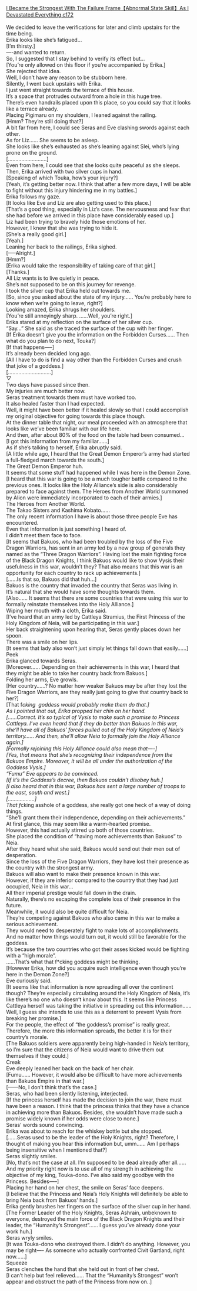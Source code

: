 [I Became the Strongest With The Failure Frame【Abnormal State Skill】As I Devastated Everything c172](https://foxaholic.com/novel/i-became-the-strongest-with-the-failure-frame%e3%80%90abnormal-state-skill%e3%80%91as-i-devastated-everything/172/)
<br/><br/>
We decided to leave the verifications for later and climb upstairs for the time being.<br/>
Erika looks like she’s fatigued…<br/>
[I’m thirsty.]<br/>
—-and wanted to return.<br/>
So, I suggested that I stay behind to verify its effect but…<br/>
[You’re only allowed on this floor if you’re accompanied by Erika.]<br/>
She rejected that idea.<br/>
Well, I don’t have any reason to be stubborn here.<br/>
Silently, I went back upstairs with Erika.<br/>
I just went straight towards the terrace of this house.<br/>
It’s a space that protrudes outward from a hole in this huge tree.<br/>
There’s even handrails placed upon this place, so you could say that it looks like a terrace already.<br/>
Placing Pigimaru on my shoulders, I leaned against the railing.<br/>
[Hmm? They’re still doing that?]<br/>
A bit far from here, I could see Seras and Eve clashing swords against each other.<br/>
As for Liz…… She seems to be asleep.<br/>
She looks like she’s exhausted as she’s leaning against Slei, who’s lying prone on the ground.<br/>
[……………………..]<br/>
Even from here, I could see that she looks quite peaceful as she sleeps.<br/>
Then, Erika arrived with two silver cups in hand.<br/>
[Speaking of which Touka, how’s your injury?]<br/>
[Yeah, it’s getting better now. I think that after a few more days, I will be able to fight without this injury hindering me in my battles.]<br/>
Erika follows my gaze.<br/>
[It looks like Eve and Liz are also getting used to this place.]<br/>
[That’s a good thing, especially in Liz’s case. The nervousness and fear that she had before we arrived in this place have considerably eased up.]<br/>
Liz had been trying to bravely hide those emotions of her.<br/>
However, I knew that she was trying to hide it.<br/>
[She’s a really good girl.]<br/>
[Yeah.]<br/>
Leaning her back to the railings, Erika sighed.<br/>
[—–Alright.]<br/>
[Hmm?]<br/>
[Erika would take the responsibility of taking care of that girl.]<br/>
[Thanks.]<br/>
All Liz wants is to live quietly in peace.<br/>
She’s not supposed to be on this journey for revenge.<br/>
I took the silver cup that Erika held out towards me.<br/>
[So, since you asked about the state of my injury…… You’re probably here to know when we’re going to leave, right?]<br/>
Looking amazed, Erika shrugs her shoulders.<br/>
[You’re still annoyingly sharp. ……Well, you’re right.]<br/>
Erika stared at my reflection on the surface of her silver cup.<br/>
“Say…” She said as she traced the surface of the cup with her finger.<br/>
[If Erika doesn’t give you the information on the Forbidden Curses…… Then what do you plan to do next, Touka?]<br/>
[If that happens—–]<br/>
It’s already been decided long ago.<br/>
[All I have to do is find a way other than the Forbidden Curses and crush that joke of a goddess.]<br/>
[………………………..]<br/>
▽<br/>
Two days have passed since then.<br/>
My injuries are much better now.<br/>
Seras treatment towards them must have worked too.<br/>
It also healed faster than I had expected.<br/>
Well, it might have been better if it healed slowly so that I could accomplish my original objective for going towards this place though.<br/>
At the dinner table that night, our meal proceeded with an atmosphere that looks like we’ve been familiar with our life here.<br/>
And then, after about 80% of the food on the table had been consumed…<br/>
[I got this information from my familiar……]<br/>
As if she’s talking to herself, Erika abruptly said.<br/>
[A little while ago, I heard that the Great Demon Emperor’s army had started a full-fledged march towards the south.]<br/>
The Great Demon Emperor huh.<br/>
It seems that some stuff had happened while I was here in the Demon Zone.<br/>
[I heard that this war is going to be a much tougher battle compared to the previous ones. It looks like the Holy Alliance’s side is also considerably prepared to face against them. The Heroes from Another World summoned by Alion were immediately incorporated to each of their armies.]<br/>
The Heroes from Another World.<br/>
The Takao Sisters and Kashima Kobato……<br/>
The only recent information I have is about those three people Eve has encountered.<br/>
Even that information is just something I heard of.<br/>
I didn’t meet them face to face.<br/>
[It seems that Bakuos, who had been troubled by the loss of the Five Dragon Warriors, has sent in an army led by a new group of generals they named as the “Three Dragon Warriors”. Having lost the main fighting force of the Black Dragon Knights, I think Bakuos would like to show Vysis their usefulness in this war, wouldn’t they? That also means that this war is an opportunity for each country to rack up achievements.]<br/>
[……Is that so, Bakuos did that huh…]<br/>
Bakuos is the country that invaded the country that Seras was living in.<br/>
It’s natural that she would have some thoughts towards them.<br/>
[Also…… It seems that there are some countries that were using this war to formally reinstate themselves into the Holy Alliance.]<br/>
Wiping her mouth with a cloth, Erika said.<br/>
[I’ve heard that an army led by Cattleya Stramius, the First Princess of the Holy Kingdom of Neia, will be participating in this war.]<br/>
Her back straightening upon hearing that, Seras gently places down her spoon.<br/>
There was a smile on her lips.<br/>
[It seems that lady also won’t just simply let things fall down that easily……]<br/>
Peek<br/>
Erika glanced towards Seras.<br/>
[Moreover…… Depending on their achievements in this war, I heard that they might be able to take her country back from Bakuos.]<br/>
Folding her arms, Eve growls.<br/>
[Her country……? No matter how weaker Bakuos may be after they lost the Five Dragon Warriors, are they really just going to give that country back to her?]<br/>
[That f*cking  goddess would probably make them do that.]<br/>
As I pointed that out, Erika propped her chin on her hand.<br/>
[……Correct. It’s so typical of Vysis to make such a promise to Princess Cattleya. I’ve even heard that if they do better than Bakuos in this war, she’ll have all of Bakuos’ forces pulled out of the Holy Kingdom of Neia’s territory…… And then, she’ll allow Neia to formally join the Holy Alliance again.]<br/>
[Formally rejoining this Holy Alliance could also mean that—-]<br/>
[Yes, that means that she’s recognizing their independence from the Bakuos Empire. Moreover, it will be all under the authorization of the Goddess Vysis.]<br/>
“Fumu” Eve appears to be convinced.<br/>
[If it’s the Goddess’s decree, then Bakuos couldn’t disobey huh.]<br/>
[I also heard that in this war, Bakuos has sent a large number of troops to the east, south and west.]<br/>
[………………]<br/>
That f*cking asshole of a goddess, she really got one heck of a way of doing things.<br/>
“She’ll grant them their independence, depending on their achievements.”<br/>
At first glance, this may seem like a warm-hearted promise.<br/>
However, this had actually stirred up both of those countries.<br/>
She placed the condition of “having more achievements than Bakuos” to Neia.<br/>
After they heard what she said, Bakuos would send out their men out of desperation.<br/>
Since the loss of the Five Dragon Warriors, they have lost their presence as the country with the strongest army.<br/>
Bakuos will also want to make their presence known in this war.<br/>
However, if they are inferior compared to the country that they had just occupied, Neia in this war…<br/>
All their imperial prestige would fall down in the drain.<br/>
Naturally, there’s no escaping the complete loss of their presence in the future.<br/>
Meanwhile, it would also be quite difficult for Neia.<br/>
They’re competing against Bakuos who also came in this war to make a serious achievement.<br/>
They would need to desperately fight to make lots of accomplishments.<br/>
And no matter how things would turn out, it would still be favorable for the goddess.<br/>
It’s because the two countries who got their asses kicked would be fighting with a “high morale”.<br/>
……That’s what that f*cking goddess might be thinking.<br/>
[However Erika, how did you acquire such intelligence even though you’re here in the Demon Zone?]<br/>
Eve curiously said.<br/>
[It seems like that information is now spreading all over the continent though? They’re especially circulating around the Holy Kingdom of Neia, it’s like there’s no one who doesn’t know about this. It seems like Princess Cattleya herself was taking the initiative in spreading out this information…… Well, I guess she intends to use this as a deterrent to prevent Vysis from breaking her promise.]<br/>
For the people, the effect of “the goddess’s promise” is really great.<br/>
Therefore, the more this information spreads, the better it is for their country’s morale.<br/>
[The Bakuos soldiers were apparently being high-handed in Neia’s territory, so I’m sure that the citizens of Neia would want to drive them out themselves if they could.]<br/>
Creak<br/>
Eve deeply leaned her back on the back of her chair.<br/>
[Fumu…… However, it would also be difficult to have more achievements than Bakuos Empire in that war.]<br/>
[——No, I don’t think that’s the case.]<br/>
Seras, who had been silently listening, interjected.<br/>
[If the princess herself has made the decision to join the war, there must have been a reason. I think that the princess thinks that they have a chance in achieving more than Bakuos. Besides, she wouldn’t have made such a promise widely known if her odds were close to none.]<br/>
Seras’ words sound convincing.<br/>
Erika was about to reach for the whiskey bottle but she stopped.<br/>
[……Seras used to be the leader of the Holy Knights, right? Therefore, I thought of making you hear this information but, umm…… Am I perhaps being insensitive when I mentioned that?]<br/>
Seras slightly smiles.<br/>
[No, that’s not the case at all. I’m supposed to be dead already after all…… And my priority right now is to use all of my strength in achieving the objective of my king, Touka-dono. I’ve also said my goodbye with the Princess. Besides—–]<br/>
Placing her hand on her chest, the smile on Seras’ face deepens.<br/>
[I believe that the Princess and Neia’s Holy Knights will definitely be able to bring Neia back from Bakuos’ hands.]<br/>
Erika gently brushes her fingers on the surface of the silver cup in her hand.<br/>
[The Former Leader of the Holy Knights, Seras Ashrain, unbeknown to everyone, destroyed the main force of the Black Dragon Knights and their leader, the “Humanity’s Strongest”…… I guess you’ve already done your work huh.]<br/>
Seras wryly smiles.<br/>
[It was Touka-dono who destroyed them. I didn’t do anything. However, you may be right—- As someone who actually confronted Civit Gartland, right now……]<br/>
Squeeze<br/>
Seras clenches the hand that she held out in front of her chest.<br/>
[I can’t help but feel relieved…… That the “Humanity’s Strongest” won’t appear and obstruct the path of the Princess from now on..]<br/>
